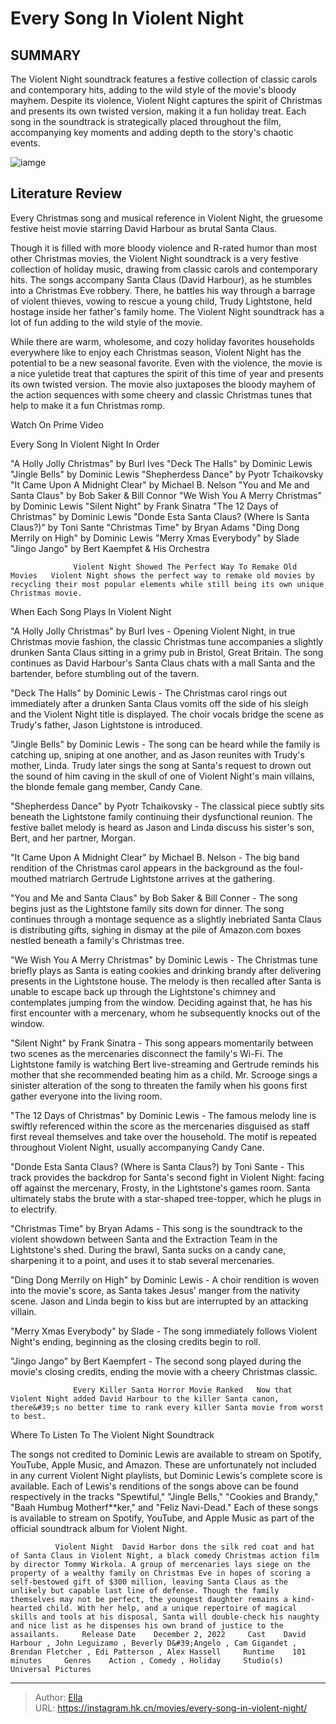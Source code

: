 # Every Song In Violent Night


## SUMMARY 



  The Violent Night soundtrack features a festive collection of classic carols and contemporary hits, adding to the wild style of the movie&#39;s bloody mayhem.   Despite its violence, Violent Night captures the spirit of Christmas and presents its own twisted version, making it a fun holiday treat.   Each song in the soundtrack is strategically placed throughout the film, accompanying key moments and adding depth to the story&#39;s chaotic events.  

![iamge](https://static1.srcdn.com/wordpress/wp-content/uploads/2022/12/violent-night-every-song-david-harbour.jpg)

## Literature Review

Every Christmas song and musical reference in Violent Night, the gruesome festive heist movie starring David Harbour as brutal Santa Claus.




Though it is filled with more bloody violence and R-rated humor than most other Christmas movies, the Violent Night soundtrack is a very festive collection of holiday music, drawing from classic carols and contemporary hits. The songs accompany Santa Claus (David Harbour), as he stumbles into a Christmas Eve robbery. There, he battles his way through a barrage of violent thieves, vowing to rescue a young child, Trudy Lightstone, held hostage inside her father&#39;s family home. The Violent Night soundtrack has a lot of fun adding to the wild style of the movie.




While there are warm, wholesome, and cozy holiday favorites households everywhere like to enjoy each Christmas season, Violent Night has the potential to be a new seasonal favorite. Even with the violence, the movie is a nice yuletide treat that captures the spirit of this time of year and presents its own twisted version. The movie also juxtaposes the bloody mayhem of the action sequences with some cheery and classic Christmas tunes that help to make it a fun Christmas romp.

Watch On Prime Video

Every Song In Violent Night In Order

          

  &#34;A Holly Jolly Christmas&#34; by Burl Ives   &#34;Deck The Halls&#34; by Dominic Lewis   &#34;Jingle Bells&#34; by Dominic Lewis   &#34;Shepherdess Dance&#34; by Pyotr Tchaikovsky   &#34;It Came Upon A Midnight Clear&#34; by Michael B. Nelson   &#34;You and Me and Santa Claus&#34; by Bob Saker &amp; Bill Connor   &#34;We Wish You A Merry Christmas&#34; by Dominic Lewis   &#34;Silent Night&#34; by Frank Sinatra   &#34;The 12 Days of Christmas&#34; by Dominic Lewis   &#34;Donde Esta Santa Claus? (Where Is Santa Claus?)&#34; by Toni Sante   &#34;Christmas Time&#34; by Bryan Adams   &#34;Ding Dong Merrily on High&#34; by Dominic Lewis   &#34;Merry Xmas Everybody&#34; by Slade   &#34;Jingo Jango&#34; by Bert Kaempfet &amp; His Orchestra  




                  Violent Night Showed The Perfect Way To Remake Old Movies   Violent Night shows the perfect way to remake old movies by recycling their most popular elements while still being its own unique Christmas movie.   


 When Each Song Plays In Violent Night 
         

&#34;A Holly Jolly Christmas&#34; by Burl Ives - Opening Violent Night, in true Christmas movie fashion, the classic Christmas tune accompanies a slightly drunken Santa Claus sitting in a grimy pub in Bristol, Great Britain. The song continues as David Harbour&#39;s Santa Claus chats with a mall Santa and the bartender, before stumbling out of the tavern.

&#34;Deck The Halls&#34; by Dominic Lewis - The Christmas carol rings out immediately after a drunken Santa Claus vomits off the side of his sleigh and the Violent Night title is displayed. The choir vocals bridge the scene as Trudy&#39;s father, Jason Lightstone is introduced.




&#34;Jingle Bells&#34; by Dominic Lewis - The song can be heard while the family is catching up, sniping at one another, and as Jason reunites with Trudy&#39;s mother, Linda. Trudy later sings the song at Santa&#39;s request to drown out the sound of him caving in the skull of one of Violent Night&#39;s main villains, the blonde female gang member, Candy Cane.

&#34;Shepherdess Dance&#34; by Pyotr Tchaikovsky - The classical piece subtly sits beneath the Lightstone family continuing their dysfunctional reunion. The festive ballet melody is heard as Jason and Linda discuss his sister&#39;s son, Bert, and her partner, Morgan.

&#34;It Came Upon A Midnight Clear&#34; by Michael B. Nelson - The big band rendition of the Christmas carol appears in the background as the foul-mouthed matriarch Gertrude Lightstone arrives at the gathering.

&#34;You and Me and Santa Claus&#34; by Bob Saker &amp; Bill Conner - The song begins just as the Lightstone family sits down for dinner. The song continues through a montage sequence as a slightly inebriated Santa Claus is distributing gifts, sighing in dismay at the pile of Amazon.com boxes nestled beneath a family&#39;s Christmas tree.




&#34;We Wish You A Merry Christmas&#34; by Dominic Lewis - The Christmas tune briefly plays as Santa is eating cookies and drinking brandy after delivering presents in the Lightstone house. The melody is then recalled after Santa is unable to escape back up through the Lightstone&#39;s chimney and contemplates jumping from the window. Deciding against that, he has his first encounter with a mercenary, whom he subsequently knocks out of the window.

&#34;Silent Night&#34; by Frank Sinatra - This song appears momentarily between two scenes as the mercenaries disconnect the family&#39;s Wi-Fi. The Lightstone family is watching Bert live-streaming and Gertrude reminds his mother that she recommended beating him as a child. Mr. Scrooge sings a sinister alteration of the song to threaten the family when his goons first gather everyone into the living room.

&#34;The 12 Days of Christmas&#34; by Dominic Lewis - The famous melody line is swiftly referenced within the score as the mercenaries disguised as staff first reveal themselves and take over the household. The motif is repeated throughout Violent Night, usually accompanying Candy Cane.




&#34;Donde Esta Santa Claus? (Where is Santa Claus?) by Toni Sante - This track provides the backdrop for Santa&#39;s second fight in Violent Night: facing off against the mercenary, Frosty, in the Lightstone&#39;s games room. Santa ultimately stabs the brute with a star-shaped tree-topper, which he plugs in to electrify.

&#34;Christmas Time&#34; by Bryan Adams - This song is the soundtrack to the violent showdown between Santa and the Extraction Team in the Lightstone&#39;s shed. During the brawl, Santa sucks on a candy cane, sharpening it to a point, and uses it to stab several mercenaries.

&#34;Ding Dong Merrily on High&#34; by Dominic Lewis - A choir rendition is woven into the movie&#39;s score, as Santa takes Jesus&#39; manger from the nativity scene. Jason and Linda begin to kiss but are interrupted by an attacking villain.

&#34;Merry Xmas Everybody&#34; by Slade - The song immediately follows Violent Night&#39;s ending, beginning as the closing credits begin to roll.

&#34;Jingo Jango&#34; by Bert Kaempfert - The second song played during the movie&#39;s closing credits, ending the movie with a cheery Christmas classic.




                  Every Killer Santa Horror Movie Ranked   Now that Violent Night added David Harbour to the killer Santa canon, there&#39;s no better time to rank every killer Santa movie from worst to best.   



 Where To Listen To The Violent Night Soundtrack 
          

The songs not credited to Dominic Lewis are available to stream on Spotify, YouTube, Apple Music, and Amazon. These are unfortunately not included in any current Violent Night playlists, but Dominic Lewis&#39;s complete score is available. Each of Lewis&#39;s renditions of the songs above can be found respectively in the tracks &#34;Spewtiful,&#34; &#34;Jingle Bells,&#34; &#34;Cookies and Brandy,&#34; &#34;Baah Humbug Motherf**ker,&#34; and &#34;Feliz Navi-Dead.&#34; Each of these songs is available to stream on Spotify, YouTube, and Apple Music as part of the official soundtrack album for Violent Night.




              Violent Night  David Harbor dons the silk red coat and hat of Santa Claus in Violent Night, a black comedy Christmas action film by director Tommy Wirkola. A group of mercenaries lays siege on the property of a wealthy family on Christmas Eve in hopes of scoring a self-bestowed gift of $300 million, leaving Santa Claus as the unlikely but capable last line of defense. Though the family themselves may not be perfect, the youngest daughter remains a kind-hearted child. With her help, and a unique repertoire of magical skills and tools at his disposal, Santa will double-check his naughty and nice list as he dispenses his own brand of justice to the assailants.     Release Date    December 2, 2022     Cast    David Harbour , John Leguizamo , Beverly D&#39;Angelo , Cam Gigandet , Brendan Fletcher , Edi Patterson , Alex Hassell     Runtime    101 minutes     Genres    Action , Comedy , Holiday     Studio(s)    Universal Pictures      


---

> Author: [Ella](https://instagram.hk.cn/)  
> URL: https://instagram.hk.cn/movies/every-song-in-violent-night/  

